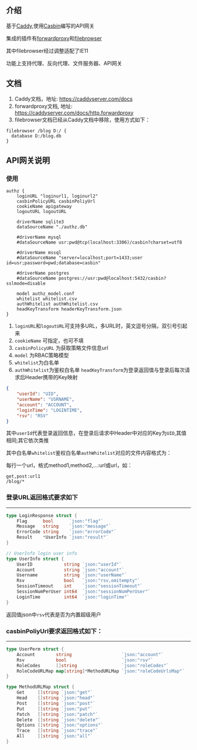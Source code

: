 ## 介绍
基于[Caddy](https://github.com/mholt/caddy),使用[Casbin](https://github.com/casbin/casbin)编写的API网关

集成的插件有[forwardproxy](https://github.com/caddyserver/forwardproxy)和[filebrowser](https://github.com/filebrowser/filebrowser)

其中filebrowser经过调整适配了IE11

功能上支持代理、反向代理、文件服务器、API网关

## 文档
1. Caddy文档，地址: https://caddyserver.com/docs
2. forwardproxy文档, 地址: https://caddyserver.com/docs/http.forwardproxy
3. filebrowser文档已经从Caddy文档中移除，使用方式如下：
```
filebrowser /blog D:/ {
  database D:/blog.db
}
```

## API网关说明
### 使用
```
authz {
	loginURL "loginurl1, loginurl2"
	casbinPolicyURL casbinPoliyUrl
	cookieName apigateway
	logoutURL logoutURL
	
	driverName sqlite3
	dataSourceName "./authz.db"
	
	#driverName mysql
	#dataSourceName usr:pwd@tcp(localhost:3306)/casbin?charset=utf8
	
	#driverName mssql
	#dataSourceName "server=localhost;port=1433;user id=usr;password=pwd;database=casbin"
	
	#driverName postgres
	#dataSourceName postgres://usr:pwd@localhost:5432/casbin?sslmode=disable
	
	model authz_model.conf
	whitelist whitelist.csv
	authWhitelist authWhitelist.csv
	headKeyTransform headerKeyTransform.json
}
```
1. `loginURL`和`logoutURL`可支持多URL，多URL时，英文逗号分隔，双引号引起来
2. `cookieName` 可指定，也可不填
3. `casbinPolicyURL` 为获取策略文件信息url
4. `model` 为RBAC策略模型
5. `whitelist`为白名单
6. `authWhitelist`为鉴权白名单
`headKeyTransform`为登录返回值与登录后每次请求后Header携带的Key映射
```json
{
	"userId": "UID",
	"userName": "USRNAME",
	"account": "ACCOUNT",
	"loginTime": "LOGINTIME",
	"rsv": "RSV"
}
```
其中`userId`代表登录返回信息，在登录后请求中Header中对应的Key为`UID`,其值相同;其它依次类推

其中白名单`whitelist`鉴权白名单`authWhitelist`对应的文件内容格式为：

每行一个url，格式method1,method2,...:url或url，如：
```
get,post:url1
/blog/*
```

### 登录URL返回格式要求如下
----------------------
```go
type LoginResponse struct {
	Flag      bool      `json:"flag"`
	Message   string    `json:"message"`
	ErrorCode string    `json:"errorCode"`
	Result    *UserInfo `json:"result"`
}

// UserInfo login user info
type UserInfo struct {
	UserID            string `json:"userId"`
	Account           string `json:"account"`
	Username          string `json:"userName"`
	Rsv               bool   `json:"rsv,omitempty"`
	SessionTimeout    int    `json:"sessionTimeout"`
	SessionNumPerUser int64  `json:"sessionNumPerUser"`
	LoginTime         int64  `json:"loginTime"`
}
```
返回值json中`rsv`代表是否为内置超级用户

### casbinPoliyUrl要求返回格式如下：
---------------------------------

```go
type UserPerm struct {
	Account        string                   `json:"account"`
	Rsv            bool                     `json:"rsv"`
	RoleCodes      []string                 `json:"roleCodes"`
	RoleCodeURLMap map[string]*MethodURLMap `json:"roleCodeUrlsMap"`
}

type MethodURLMap struct {
	Get     []string `json:"get"`
	Head    []string `json:"head"`
	Post    []string `json:"post"`
	Put     []string `json:"put"`
	Patch   []string `json:"patch"`
	Delete  []string `json:"delete"`
	Options []string `json:"options"`
	Trace   []string `json:"trace"`
	All     []string `json:"all"`
}
```

